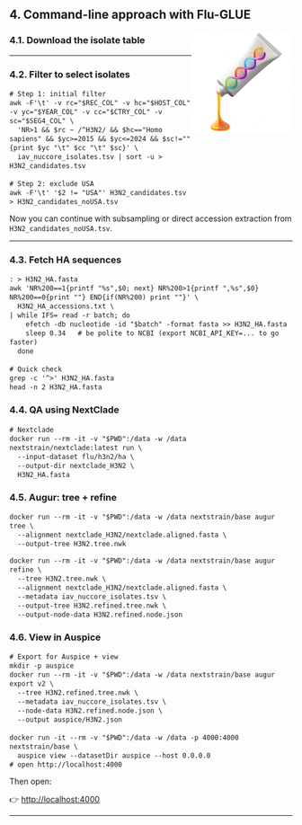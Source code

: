 ## 4. Command-line approach with Flu-GLUE

<img src="../images/glue.png" align="right" alt="" width="180"/>


### 4.1. Download the isolate table


* * * * *

### 4.2. Filter to select isolates

```
# Step 1: initial filter
awk -F'\t' -v rc="$REC_COL" -v hc="$HOST_COL" -v yc="$YEAR_COL" -v cc="$CTRY_COL" -v sc="$SEG4_COL" \
  'NR>1 && $rc ~ /^H3N2/ && $hc=="Homo sapiens" && $yc>=2015 && $yc<=2024 && $sc!="" {print $yc "\t" $cc "\t" $sc}' \
  iav_nuccore_isolates.tsv | sort -u > H3N2_candidates.tsv

# Step 2: exclude USA
awk -F'\t' '$2 != "USA"' H3N2_candidates.tsv > H3N2_candidates_noUSA.tsv

```

Now you can continue with subsampling or direct accession extraction from `H3N2_candidates_noUSA.tsv`.

* * * * *

### 4.3. Fetch HA sequences

```
: > H3N2_HA.fasta
awk 'NR%200==1{printf "%s",$0; next} NR%200>1{printf ",%s",$0} NR%200==0{print ""} END{if(NR%200) print ""}' \
  H3N2_HA_accessions.txt \
| while IFS= read -r batch; do
    efetch -db nucleotide -id "$batch" -format fasta >> H3N2_HA.fasta
    sleep 0.34   # be polite to NCBI (export NCBI_API_KEY=... to go faster)
  done

# Quick check
grep -c '^>' H3N2_HA.fasta
head -n 2 H3N2_HA.fasta
```

      
### 4.4. QA using NextClade

```
# Nextclade
docker run --rm -it -v "$PWD":/data -w /data nextstrain/nextclade:latest run \
  --input-dataset flu/h3n2/ha \
  --output-dir nextclade_H3N2 \
  H3N2_HA.fasta
```

### 4.5. Augur: tree + refine

```
docker run --rm -it -v "$PWD":/data -w /data nextstrain/base augur tree \
  --alignment nextclade_H3N2/nextclade.aligned.fasta \
  --output-tree H3N2.tree.nwk
```

```
docker run --rm -it -v "$PWD":/data -w /data nextstrain/base augur refine \
  --tree H3N2.tree.nwk \
  --alignment nextclade_H3N2/nextclade.aligned.fasta \
  --metadata iav_nuccore_isolates.tsv \
  --output-tree H3N2.refined.tree.nwk \
  --output-node-data H3N2.refined.node.json
```

### 4.6. View in Auspice

```
# Export for Auspice + view
mkdir -p auspice
docker run --rm -it -v "$PWD":/data -w /data nextstrain/base augur export v2 \
  --tree H3N2.refined.tree.nwk \
  --metadata iav_nuccore_isolates.tsv \
  --node-data H3N2.refined.node.json \
  --output auspice/H3N2.json

docker run -it --rm -v "$PWD":/data -w /data -p 4000:4000 nextstrain/base \
  auspice view --datasetDir auspice --host 0.0.0.0
# open http://localhost:4000
```

Then open:

👉 <http://localhost:4000>[](http://localhost:4000)

* * * * *
